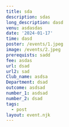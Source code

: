 ```yaml
---
title: sda
description: sdas
long_description: dasd
venu: asdasdas
date: '2024-01-17'
time: dasd
poster: /events/1.jpeg
image: /events/2.jpeg
prerequists: sadd
fee: asdas
url: dsad
url2: sad
Club_name: asdsa
Department: dsad
outcome: asdsad
number_1: asdsad
number_2: dsad
tags:
  - post
layout: event.njk
---
```


